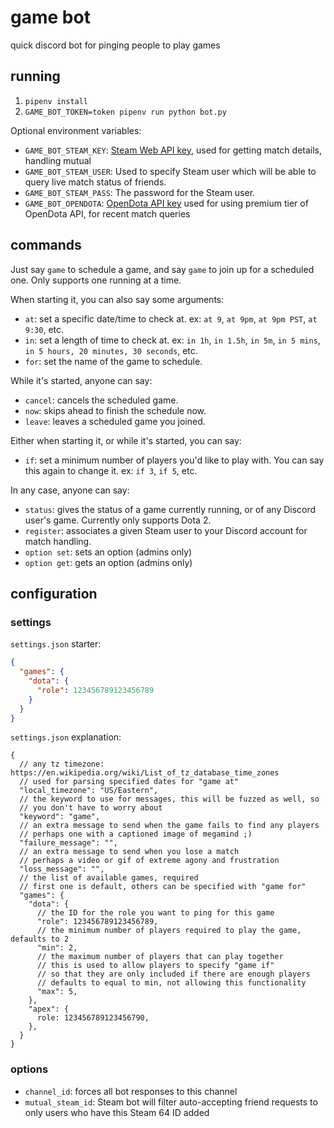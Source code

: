 # game bot

quick discord bot for pinging people to play games

## running

1. `pipenv install`
2. `GAME_BOT_TOKEN=token pipenv run python bot.py` 

Optional environment variables:

* `GAME_BOT_STEAM_KEY`: [Steam Web API key](https://steamcommunity.com/dev/apikey), used for getting match details, handling mutual
* `GAME_BOT_STEAM_USER`: Used to specify Steam user which will be able to query live match status of friends.
* `GAME_BOT_STEAM_PASS`: The password for the Steam user.
* `GAME_BOT_OPENDOTA`: [OpenDota API key](https://www.opendota.com/api-keys) used for using premium tier of OpenDota API, for recent match queries

## commands

Just say `game` to schedule a game, and say `game` to join up for a scheduled one. Only supports one running at a time.

When starting it, you can also say some arguments:

* `at`: set a specific date/time to check at. ex: `at 9`, `at 9pm`, `at 9pm PST`, `at 9:30`, etc.
* `in`: set a length of time to check at. ex: `in 1h`, `in 1.5h`, `in 5m`, `in 5 mins`, `in 5 hours, 20 minutes, 30 seconds`, etc.
* `for`: set the name of the game to schedule.

While it's started, anyone can say:

* `cancel`: cancels the scheduled game.
* `now`: skips ahead to finish the schedule now.
* `leave`: leaves a scheduled game you joined.

Either when starting it, or while it's started, you can say:

* `if`: set a minimum number of players you'd like to play with. You can say this again to change it. ex: `if 3`, `if 5`, etc.

In any case, anyone can say:

* `status`: gives the status of a game currently running, or of any Discord user's game. Currently only supports Dota 2. 
* `register`: associates a given Steam user to your Discord account for match handling.
* `option set`: sets an option (admins only)
* `option get`: gets an option (admins only)

## configuration

### settings

`settings.json` starter:

```json
{
  "games": {
    "dota": {
      "role": 123456789123456789
    }
  }
}
```

`settings.json` explanation:

```json5
{
  // any tz timezone: https://en.wikipedia.org/wiki/List_of_tz_database_time_zones
  // used for parsing specified dates for "game at"
  "local_timezone": "US/Eastern",
  // the keyword to use for messages, this will be fuzzed as well, so
  // you don't have to worry about 
  "keyword": "game",
  // an extra message to send when the game fails to find any players
  // perhaps one with a captioned image of megamind ;)
  "failure_message": "",
  // an extra message to send when you lose a match
  // perhaps a video or gif of extreme agony and frustration
  "loss_message": "",
  // the list of available games, required
  // first one is default, others can be specified with "game for"
  "games": {
    "dota": {
      // the ID for the role you want to ping for this game
      "role": 123456789123456789,
      // the minimum number of players required to play the game, defaults to 2
      "min": 2,
      // the maximum number of players that can play together
      // this is used to allow players to specify "game if"
      // so that they are only included if there are enough players
      // defaults to equal to min, not allowing this functionality
      "max": 5,
    },
    "apex": {
      role: 123456789123456790,
    },
  }
}
```

### options

* `channel_id`: forces all bot responses to this channel
* `mutual_steam_id`: Steam bot will filter auto-accepting friend requests to only users who have this Steam 64 ID added
